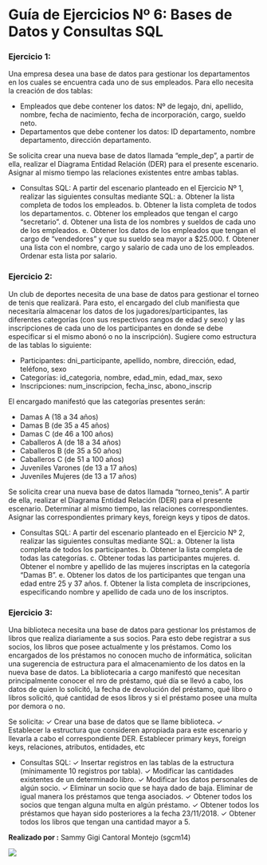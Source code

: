 # Guía de Ejercicios Nº 6: Bases de Datos y Consultas SQL

### Ejercicio 1:
Una  empresa  desea  una  base  de  datos  para  gestionar  los  departamentos  en  los  cuales  se encuentra cada uno de sus empleados. Para ello necesita la creación de dos tablas: 
* Empleados  que debe contener los datos: Nº  de legajo, dni, apellido, nombre, fecha de nacimiento, fecha de incorporación, cargo, sueldo neto.
*  Departamentos  que debe contener  los datos: ID departamento, nombre  departamento, dirección departamento.

Se solicita crear una nueva base de datos llamada  “emple_dep”, a partir de ella, realizar el Diagrama Entidad Relación (DER) para el presente escenario. Asignar al mismo tiempo las relaciones existentes entre ambas tablas.

* Consultas SQL:
A partir del escenario planteado en el Ejercicio Nº 1, realizar las siguientes consultas mediante SQL:
a.  Obtener la lista completa de todos los empleados.
b.  Obtener la lista completa de todos los departamentos.
c.  Obtener los empleados que tengan el cargo “secretario”.
d.  Obtener una lista de los nombres y sueldos de cada uno de los empleados.
e.  Obtener los datos de los empleados que tengan el cargo de “vendedores” y que su sueldo sea mayor a $25.000.
f.  Obtener una lista con el nombre, cargo y salario de cada uno de los empleados. Ordenar esta lista por salario.

### Ejercicio 2:
Un club de deportes necesita de una base de datos para gestionar el torneo de tenis que realizará. 
Para  esto,  el  encargado  del  club  manifiesta  que  necesitaría  almacenar  los  datos  de  los jugadores/participantes, las diferentes categorías (con sus respectivos rangos de edad y sexo) y las inscripciones de cada uno de los participantes en donde se debe especificar si el mismo abonó o no la inscripción). Sugiere como estructura de las tablas lo siguiente:
* Participantes: dni_participante, apellido, nombre, dirección, edad, teléfono, sexo
*  Categorías: id_categoria, nombre, edad_min, edad_max, sexo
* Inscripciones: num_inscripcion, fecha_insc, abono_inscrip

El encargado manifestó que las categorías presentes serán:
*  Damas A (18 a 34 años)
*  Damas B (de 35 a 45 años)
*  Damas C (de 46 a 100 años)
*  Caballeros A (de 18 a 34 años)
*  Caballeros B (de 35 a 50 años)
*  Caballeros C (de 51 a 100 años)
*  Juveniles Varones (de 13 a 17 años) 
*  Juveniles Mujeres (de 13 a 17 años)

Se solicita crear una nueva base de datos llamada “torneo_tenis”. A partir de ella, realizar el Diagrama Entidad Relación (DER) para el presente escenario. Determinar al mismo tiempo, las relaciones correspondientes.
Asignar las correspondientes primary keys, foreign keys y tipos de datos.

* Consultas SQL:
A partir del escenario planteado en el  Ejercicio Nº 2, realizar las siguientes consultas mediante SQL:
a.  Obtener la lista completa de todos los participantes.
b.  Obtener la lista completa de todas las categorías.
c.  Obtener todas las participantes mujeres.
d.  Obtener el nombre y apellido de las mujeres inscriptas en la categoría “Damas B”.
e.  Obtener los datos de los participantes que tengan una edad entre 25 y 37 años.
f.  Obtener la lista completa de inscripciones, especificando nombre y apellido de cada uno de los inscriptos.

### Ejercicio 3:
Una biblioteca necesita una base de datos para gestionar los préstamos de libros que realiza diariamente  a  sus  socios.  Para  esto  debe  registrar  a  sus  socios,  los  libros  que  posee actualmente y los préstamos.
Como  los  encargados  de  los  préstamos  no  conocen  mucho  de  informática,  solicitan  una sugerencia de estructura para el almacenamiento de los datos en la nueva base de datos. La bibliotecaria a cargo manifestó que necesitan principalmente conocer el nro de préstamo, qué día se llevó a cabo, los datos de quien lo solicitó, la fecha de devolución del préstamo, qué libro o libros solicitó, qué cantidad de esos libros y si el préstamo posee una multa por demora o no.

Se solicita:
✓  Crear una base de datos que se llame biblioteca.
✓  Establecer la estructura que consideren apropiada para este escenario y llevarla a cabo el correspondiente DER. Establecer primary keys, foreign keys, relaciones, atributos,
entidades, etc

* Consultas SQL:
✓ Insertar registros en las tablas de la estructura (mínimamente 10 registros por tabla).
✓  Modificar las cantidades existentes de un determinado libro.
✓  Modificar los datos personales de algún socio.
✓  Eliminar un  socio que se haya dado de baja. Eliminar de igual manera los préstamos que tenga asociados.
✓  Obtener todos los socios que tengan alguna multa en algún préstamo.
✓  Obtener todos los préstamos que hayan sido posteriores a la fecha 23/11/2018.
✓  Obtener todos los libros que tengan una cantidad mayor a 5.


**Realizado por :** Sammy Gigi Cantoral Montejo (sgcm14)

![](https://edteam-media.s3.amazonaws.com/users/avatar/16f3b00c-18cf-43f5-af5f-f9692fa3e5f1.jpg)